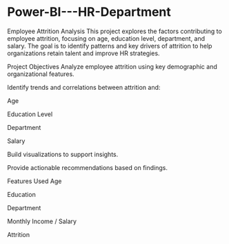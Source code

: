 # Power-BI---HR-Department
Employee Attrition Analysis
This project explores the factors contributing to employee attrition, focusing on age, education level, department, and salary. The goal is to identify patterns and key drivers of attrition to help organizations retain talent and improve HR strategies.

Project Objectives
Analyze employee attrition using key demographic and organizational features.

Identify trends and correlations between attrition and:

Age

Education Level

Department

Salary

Build visualizations to support insights.

Provide actionable recommendations based on findings.

Features Used
Age

Education

Department

Monthly Income / Salary

Attrition 
